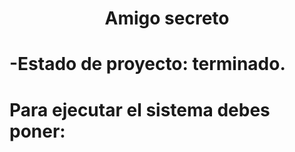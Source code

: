 <h1 align="center"> Amigo secreto </h1>
<h1>-Estado de proyecto: terminado. </h1>
<h1> Para ejecutar el sistema debes poner: </h1>
